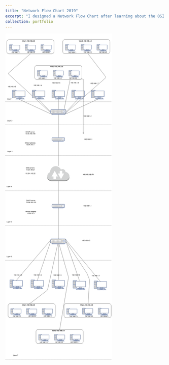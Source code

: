 ```yaml
---
title: "Network Flow Chart 2019"
excerpt: "I designed a Network Flow Chart after learning about the OSI layers in Staten Island Tech.<br/><img src='/images/NetworkFlowChart2019.png' width='250px'>"
collection: portfolio
---
```


![Network Flow Chart](/images/NetworkFlowChart2019.png)
